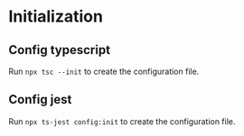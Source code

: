 # Initialization

## Config typescript
Run ``npx tsc --init`` to create the configuration file.

## Config jest
Run ``npx ts-jest config:init`` to create the configuration file.